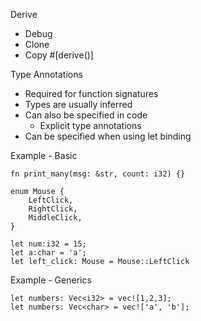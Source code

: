 Derive
- Debug
- Clone
- Copy
#[derive()]

Type Annotations
- Required for function signatures
- Types are usually inferred
- Can also be specified in code
    - Explicit type annotations
- Can be specified when using let binding


Example - Basic
```
fn print_many(msg: &str, count: i32) {}

enum Mouse {
    LeftClick,
    RightClick,
    MiddleClick,
}

let num:i32 = 15;
let a:char = 'a';
let left_click: Mouse = Mouse::LeftClick
```

Example - Generics
```
let numbers: Vec<i32> = vec![1,2,3];
let numbers: Vec<char> = vec!['a', 'b'];
```


